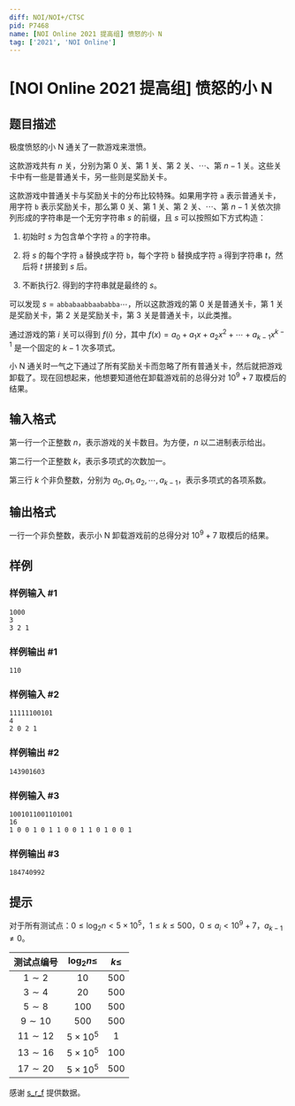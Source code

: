 ```yaml
---
diff: NOI/NOI+/CTSC
pid: P7468
name: [NOI Online 2021 提高组] 愤怒的小 N
tag: ['2021', 'NOI Online']
---
```

# [NOI Online 2021 提高组] 愤怒的小 N
## 题目描述

极度愤怒的小 N 通关了一款游戏来泄愤。

这款游戏共有 $n$ 关，分别为第 $0$ 关、第 $1$ 关、第 $2$ 关、$\cdots$、第 $n-1$ 关。这些关卡中有一些是普通关卡，另一些则是奖励关卡。

这款游戏中普通关卡与奖励关卡的分布比较特殊。如果用字符 $\texttt{a}$ 表示普通关卡，用字符 $\texttt{b}$ 表示奖励关卡，那么第 $0$ 关、第 $1$ 关、第 $2$ 关、$\cdots$、第 $n-1$ 关依次排列形成的字符串是一个无穷字符串 $s$ 的前缀，且 $s$ 可以按照如下方式构造：

1. 初始时 $s$ 为包含单个字符 $\texttt{a}$ 的字符串。

2. 将 $s$ 的每个字符 $\texttt{a}$ 替换成字符 $\texttt{b}$，每个字符 $\texttt{b}$ 替换成字符 $\texttt{a}$ 得到字符串 $t$，然后将 $t$ 拼接到 $s$ 后。
3. 不断执行2. 得到的字符串就是最终的 $s$。

可以发现 $s=\texttt{abbabaabbaababba}\cdots$，所以这款游戏的第 $0$ 关是普通关卡，第 $1$ 关
是奖励关卡，第 $2$ 关是奖励关卡，第 $3$ 关是普通关卡，以此类推。

通过游戏的第 $i$ 关可以得到 $f(i)$ 分，其中 $f(x)=a_0+a_1x+a_2x^2+\cdots+a_{k-1}x^{k-1}$ 
是一个固定的 $k-1$ 次多项式。

小 N 通关时一气之下通过了所有奖励关卡而忽略了所有普通关卡，然后就把游戏卸载了。现在回想起来，他想要知道他在卸载游戏前的总得分对 $10^9+7$ 取模后的结果。
## 输入格式

第一行一个正整数 $n$，表示游戏的关卡数目。为方便，$n$ 以二进制表示给出。

第二行一个正整数 $k$，表示多项式的次数加一。

第三行 $k$ 个非负整数，分别为 $a_0,a_1,a_2,\cdots,a_{k-1}$，表示多项式的各项系数。
## 输出格式

一行一个非负整数，表示小 N 卸载游戏前的总得分对 $10^9 + 7$ 取模后的结果。
## 样例

### 样例输入 #1
```
1000
3
3 2 1
```
### 样例输出 #1
```
110

```
### 样例输入 #2
```
11111100101
4
2 0 2 1
```
### 样例输出 #2
```
143901603

```
### 样例输入 #3
```
1001011001101001
16
1 0 0 1 0 1 1 0 0 1 1 0 1 0 0 1
```
### 样例输出 #3
```
184740992

```
## 提示

对于所有测试点：$0\le \log_2n<5\times 10^5$，$1\le k\le 500$，$0\le a_i < 10^9 + 7$，$a_{k-1}\ne 0。$

| 测试点编号 | $\log_2n\le$ | $k\le$ |
|:-:|:-:|:-:|
| $1\sim2$ | $10$ |$500$ |
| $3\sim4$ | $20$ | $500$ |
| $5\sim8$ | $100$ | $500$ |
| $9\sim10$ | $500$ | $500$ |
| $11\sim12$ | $5\times 10^5$ | $1$ |
| $13\sim16$ | $5\times 10^5$ | $100$ |
| $17\sim20$ | $5\times 10^5$ | $500$ |

感谢 [s_r_f](https://www.luogu.com.cn/user/52518) 提供数据。
